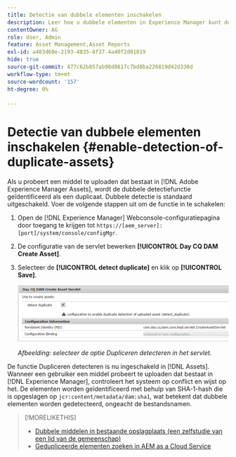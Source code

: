 ```yaml
---
title: Detectie van dubbele elementen inschakelen
description: Leer hoe u dubbele elementen in Experience Manager kunt detecteren.
contentOwner: AG
role: User, Admin
feature: Asset Management,Asset Reports
exl-id: a403d60e-2193-4835-8f37-4a40f2d01819
hide: true
source-git-commit: 477c62b857ab98d8617c7bd8ba226019d42d330d
workflow-type: tm+mt
source-wordcount: '157'
ht-degree: 0%

---
```


# Detectie van dubbele elementen inschakelen {#enable-detection-of-duplicate-assets}

Als u probeert een middel te uploaden dat bestaat in [!DNL Adobe Experience Manager Assets], wordt de dubbele detectiefunctie geïdentificeerd als een duplicaat. Dubbele detectie is standaard uitgeschakeld. Voer de volgende stappen uit om de functie in te schakelen:

1. Open de [!DNL Experience Manager] Webconsole-configuratiepagina door toegang te krijgen tot `https://[aem_server]:[port]/system/console/configMgr`.
1. De configuratie van de servlet bewerken **[!UICONTROL Day CQ DAM Create Asset]**.
1. Selecteer de **[!UICONTROL detect duplicate]** en klik op **[!UICONTROL Save]**.

   ![Selecteer de optie Duplicaat detecteren in de servlet](assets/chlimage_1-377.png)

   *Afbeelding: selecteer de optie Dupliceren detecteren in het servlet.*

De functie Dupliceren detecteren is nu ingeschakeld in [!DNL Assets]. Wanneer een gebruiker een middel probeert te uploaden dat bestaat in [!DNL Experience Manager], controleert het systeem op conflict en wijst op het. De elementen worden geïdentificeerd met behulp van SHA-1-hash die is opgeslagen op `jcr:content/metadata/dam:sha1`, wat betekent dat dubbele elementen worden gedetecteerd, ongeacht de bestandsnamen.

>[!MORELIKETHIS]
>
>* [Dubbele middelen in bestaande opslagplaats (een zelfstudie van een lid van de gemeenschap)](https://experience-aem.blogspot.com/2019/06/aem-65-find-duplicate-assets-binaries-in-existing-repository.html)
>* [Gedupliceerde elementen zoeken in AEM as a Cloud Service](https://experienceleague.adobe.com/docs/experience-manager-cloud-service/content/assets/admin/detect-duplicate-assets.html)
